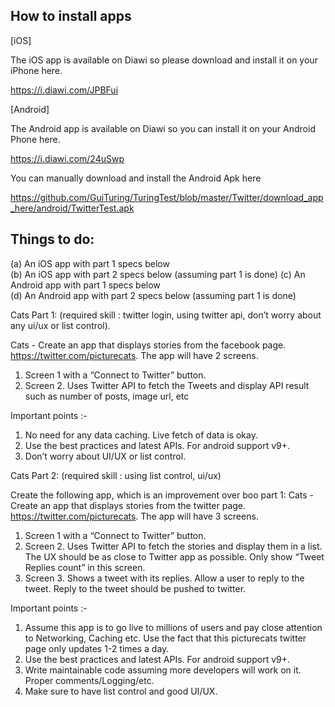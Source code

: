 ## How to install apps

[iOS]

The iOS app is available on Diawi so please download and install it on your iPhone here.

https://i.diawi.com/JPBFui

[Android]

The Android app is available on Diawi so you can install it on your Android Phone here.

https://i.diawi.com/24uSwp

You can manually download and install the Android Apk here

https://github.com/GuiTuring/TuringTest/blob/master/Twitter/download_app_here/android/TwitterTest.apk

## Things to do:

(a)  An iOS app with part 1 specs below  
(b)  An iOS app with part 2 specs below  (assuming part  1  is done)
(c)  An Android app with part 1 specs below  
(d)  An Android app with part 2 specs below  (assuming part  1  is done)

Cats Part 1:
(required skill : twitter login, using twitter api, don’t worry about  any ui/ux or list control).

Cats - Create an app that displays stories from the facebook page. https://twitter.com/picturecats. The app will have 2 screens. 
1) Screen 1 with a “Connect to Twitter” button.
2) Screen 2. Uses Twitter API to fetch the Tweets and display API result such as number of posts, image url, etc

Important points :-
1) No need for any data caching.  Live fetch of data is okay.
2) Use the best practices and latest APIs. For android support v9+.
3)  Don’t worry about UI/UX or list control.

Cats Part 2:
(required skill : using list control, ui/ux)

Create the following app, which is an improvement over boo part 1:
Cats - Create an app that displays stories from the twitter page. https://twitter.com/picturecats. The app will have 3 screens. 
1) Screen 1 with a “Connect to Twitter” button.
2) Screen 2. Uses Twitter API to fetch the stories and display them in a list. The UX should be as close to Twitter app as possible. Only show “Tweet Replies count” in this screen. 
3) Screen 3. Shows a tweet with its replies. Allow a user to reply to the tweet. Reply to the tweet should be  pushed to twitter. 

Important points :-
1) Assume this app is to go live to millions of users and pay close attention to Networking, Caching etc. Use the fact that this picturecats twitter page only updates 1-2 times a day. 
2) Use the best practices and latest APIs. For android support v9+. 
3) Write maintainable code assuming more developers will work on it. Proper comments/Logging/etc.
4)  Make sure to have  list  control and good UI/UX.
